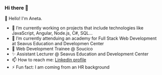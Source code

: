 ### Hi there 👋

<!--
**anetastankovska/anetastankovska** is a ✨ _special_ ✨ repository because its `README.md` (this file) appears on your GitHub profile.

Here are some ideas to get you started:

- 🔭 I’m currently working on ...
- 🌱 I’m currently learning ...
- 👯 I’m looking to collaborate on ...
- 🤔 I’m looking for help with ...
- 💬 Ask me about ...
- 📫 How to reach me: ...
- 😄 Pronouns: ...
- ⚡ Fun fact: ...
-->

👋 Hello! I'm Aneta.

- 🔭 I’m currently working on projects that include technologies like JavaScript, Angular, Node.js, C#, SQL...
- 🌱 I’m currently attenduing an academy for Full Stack Web Development at Seavus Education and Developmen Center
- 👯 Web Development Trainee @ Soucico
- ✨ Assistant Lecturer @ Seavus Education and Development Center
- 📫 How to reach me: [Linkedin profile](https://www.linkedin.com/in/aneta-stankovska-ane/)
- ⚡ Fun fact: I am coming from an HR background
